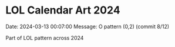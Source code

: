 # LOL Calendar Art 2024

Date: 2024-03-13 00:07:00
Message: O pattern (0,2) (commit 8/12)

Part of LOL pattern across 2024
